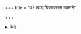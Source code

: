 +++
title = "07 त्वाञ् चित्रश्रवस्तम त्वामग्ने"

+++

<details><summary>थिते</summary>

त्वां चित्रश्रवस्तम । त्वामग्ने हविष्मन्तो देवं मर्तास ईडते । मन्ये त्वा जातवेदसं स हव्या वक्ष्यानुषगित्येते आम्नाते भवतः ७
</details>
